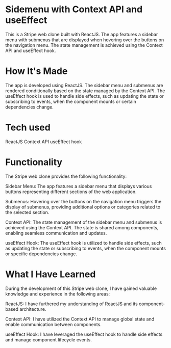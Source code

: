 # Sidemenu with Context API and useEffect

This is a Stripe web clone built with ReactJS. The app features a sidebar menu with submenus that are displayed when hovering over the buttons on the navigation menu. The state management is achieved using the Context API and useEffect hook.

# How It's Made

The app is developed using ReactJS. The sidebar menu and submenus are rendered conditionally based on the state managed by the Context API. The useEffect hook is used to handle side effects, such as updating the state or subscribing to events, when the component mounts or certain dependencies change.

# Tech used

ReactJS
Context API
useEffect hook

# Functionality

The Stripe web clone provides the following functionality:

Sidebar Menu: The app features a sidebar menu that displays various buttons representing different sections of the web application.

Submenus: Hovering over the buttons on the navigation menu triggers the display of submenus, providing additional options or categories related to the selected section.

Context API: The state management of the sidebar menu and submenus is achieved using the Context API. The state is shared among components, enabling seamless communication and updates.

useEffect Hook: The useEffect hook is utilized to handle side effects, such as updating the state or subscribing to events, when the component mounts or specific dependencies change.

# What I Have Learned

During the development of this Stripe web clone, I have gained valuable knowledge and experience in the following areas:

ReactJS: I have furthered my understanding of ReactJS and its component-based architecture.

Context API: I have utilized the Context API to manage global state and enable communication between components.

useEffect Hook: I have leveraged the useEffect hook to handle side effects and manage component lifecycle events.
